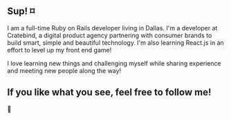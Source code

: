 ## Sup! ⌑

I am a full-time Ruby on Rails developer living in Dallas. I'm a developer at Cratebind, a digital product agency partnering with consumer brands to build smart, simple and beautiful technology. I'm also learning React.js in an effort to level up my front end game!

I love learning new things and challenging myself while sharing experience and meeting new people along the way!

## If you like what you see, feel free to follow me!

🤙

